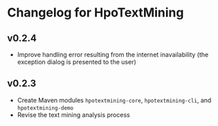 # Changelog for HpoTextMining

## v0.2.4
- Improve handling error resulting from the internet inavailability (the exception dialog is presented to the user)

## v0.2.3
- Create Maven modules `hpotextmining-core`, `hpotextmining-cli`, and `hpotextmining-demo`
- Revise the text mining analysis process
